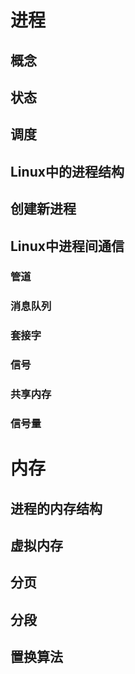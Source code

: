 # 进程
## 概念


## 状态


## 调度


## Linux中的进程结构


## 创建新进程


## Linux中进程间通信
### 管道

### 消息队列

### 套接字

### 信号

### 共享内存

### 信号量


# 内存
## 进程的内存结构


## 虚拟内存


## 分页


## 分段


## 置换算法
